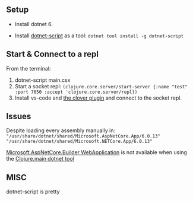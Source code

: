 

## Setup
* Install dotnet 6.

* Install [dotnet-script](https://github.com/dotnet-script/dotnet-script) as a tool: `dotnet tool install -g dotnet-script`


## Start & Connect to a repl
From the terminal:
1. dotnet-script main.csx
2. Start a socket repl: `(clojure.core.server/start-server {:name "test" :port 7650 :accept 'clojure.core.server/repl})`
3. Install vs-code and [the clover plugin](https://marketplace.visualstudio.com/items?itemName=mauricioszabo.clover) and connect to the socket repl.



## Issues
Despite loading every assembly manually in:  
`"/usr/share/dotnet/shared/Microsoft.AspNetCore.App/6.0.13"`
`"/usr/share/dotnet/shared/Microsoft.NETCore.App/6.0.13"`  

 [Microsoft.AspNetCore.Builder WebApplication](https://learn.microsoft.com/en-us/aspnet/core/fundamentals/minimal-apis/webapplication?view=aspnetcore-7.0) is not available when using the [Clojure.main dotnet tool](https://github.com/clojure/clojure-clr/wiki/Getting-started#installing-clojureclr-as-a-dotnet-tool)


 ## MISC
 dotnet-script is pretty